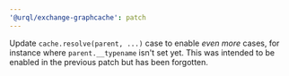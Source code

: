 ```yaml
---
'@urql/exchange-graphcache': patch
---
```


Update `cache.resolve(parent, ...)` case to enable _even more_ cases, for instance where `parent.__typename` isn't set yet. This was intended to be enabled in the previous patch but has been forgotten.
